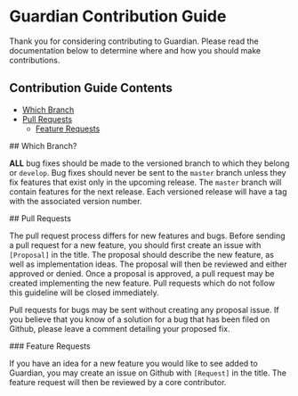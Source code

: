 # Guardian Contribution Guide

Thank you for considering contributing to Guardian. Please read the documentation below to determine where and how you should make contributions.

## Contribution Guide Contents

* [Which Branch](#which-branch)
* [Pull Requests](#pull-requests)
  * [Feature Requests](#feature-requests)

<a name="which-branch" />
## Which Branch?

**ALL** bug fixes should be made to the versioned branch to which they belong or `develop`. Bug fixes should never be sent to the `master` branch unless they fix features that exist only in the upcoming release.  The `master` branch will contain features for the next release.  Each versioned release will have a tag with the associated version number.

<a name="pull-requests" />
## Pull Requests

The pull request process differs for new features and bugs. Before sending a pull request for a new feature, you should first create an issue with `[Proposal]` in the title. The proposal should describe the new feature, as well as implementation ideas. The proposal will then be reviewed and either approved or denied. Once a proposal is approved, a pull request may be created implementing the new feature. Pull requests which do not follow this guideline will be closed immediately.

Pull requests for bugs may be sent without creating any proposal issue. If you believe that you know of a solution for a bug that has been filed on Github, please leave a comment detailing your proposed fix.

<a name="feature-requests" />
### Feature Requests

If you have an idea for a new feature you would like to see added to Guardian, you may create an issue on Github with `[Request]` in the title. The feature request will then be reviewed by a core contributor.

